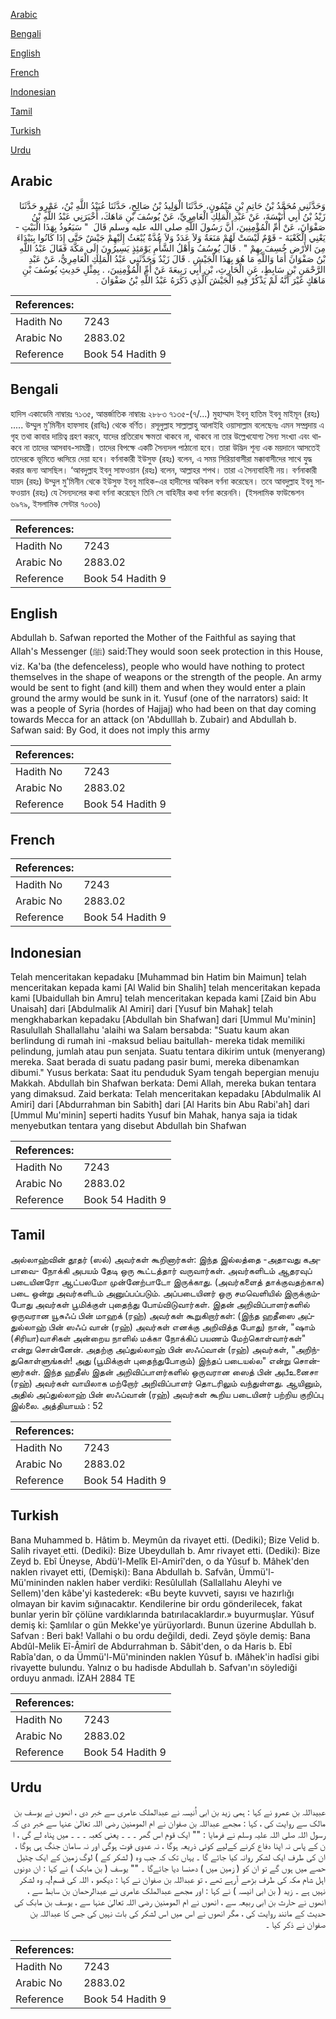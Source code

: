 [Arabic](#arabic)

[Bengali](#bengali)

[English](#english)

[French](#french)

[Indonesian](#indonesian)

[Tamil](#tamil)

[Turkish](#turkish)

[Urdu](#urdu)

## Arabic


<div dir="rtl" lang="ar" style={{fontSize:'larger',backgroundColor:'#f8f9fa',padding:20}}>
وَحَدَّثَنِي مُحَمَّدُ بْنُ حَاتِمِ بْنِ مَيْمُونٍ، حَدَّثَنَا الْوَلِيدُ بْنُ صَالِحٍ، حَدَّثَنَا عُبَيْدُ اللَّهِ بْنُ، عَمْرٍو حَدَّثَنَا زَيْدُ بْنُ أَبِي أُنَيْسَةَ، عَنْ عَبْدِ الْمَلِكِ الْعَامِرِيِّ، عَنْ يُوسُفَ بْنِ مَاهَكَ، أَخْبَرَنِي عَبْدُ اللَّهِ بْنُ صَفْوَانَ، عَنْ أُمِّ الْمُؤْمِنِينَ، أَنَّ رَسُولَ اللَّهِ صلى الله عليه وسلم قَالَ ‏ "‏ سَيَعُوذُ بِهَذَا الْبَيْتِ - يَعْنِي الْكَعْبَةَ - قَوْمٌ لَيْسَتْ لَهُمْ مَنَعَةٌ وَلاَ عَدَدٌ وَلاَ عُدَّةٌ يُبْعَثُ إِلَيْهِمْ جَيْشٌ حَتَّى إِذَا كَانُوا بِبَيْدَاءَ مِنَ الأَرْضِ خُسِفَ بِهِمْ ‏"‏ ‏.‏ قَالَ يُوسُفُ وَأَهْلُ الشَّأْمِ يَوْمَئِذٍ يَسِيرُونَ إِلَى مَكَّةَ فَقَالَ عَبْدُ اللَّهِ بْنُ صَفْوَانَ أَمَا وَاللَّهِ مَا هُوَ بِهَذَا الْجَيْشِ ‏.‏ قَالَ زَيْدٌ وَحَدَّثَنِي عَبْدُ الْمَلِكِ الْعَامِرِيُّ، عَنْ عَبْدِ الرَّحْمَنِ بْنِ سَابِطٍ، عَنِ الْحَارِثِ، بْنِ أَبِي رَبِيعَةَ عَنْ أُمِّ الْمُؤْمِنِينَ، ‏.‏ بِمِثْلِ حَدِيثِ يُوسُفَ بْنِ مَاهَكٍ غَيْرَ أَنَّهُ لَمْ يَذْكُرْ فِيهِ الْجَيْشَ الَّذِي ذَكَرَهُ عَبْدُ اللَّهِ بْنُ صَفْوَانَ ‏.‏
</div>
<div style={{backgroundColor:'#f8f9fa',padding:20, marginBottom: 10}}><table> <thead> <tr> <th>References:</th> <th></th> </tr> </thead> <tbody><tr><td>Hadith No</td><td>7243</td></tr><tr><td>Arabic No</td><td>2883.02</td></tr><tr><td>Reference</td><td>Book 54 Hadith 9</td></tr></tbody></table></div>

## Bengali


<div dir="ltr" lang="bn" style={{fontSize:'larger',backgroundColor:'#f8f9fa',padding:20}}>
হাদিস একাডেমি নাম্বারঃ ৭১৩৫, আন্তর্জাতিক নাম্বারঃ ২৮৮৩ ৭১৩৫-(৭/...) মুহাম্মাদ ইবনু হাতিম ইবনু মাইমূন (রহঃ) ..... উম্মুল মু’মিনীন হাফসাহ (রাযিঃ) থেকে বর্ণিত। রসূলুল্লাহ সাল্লাল্লাহু আলাইহি ওয়াসাল্লাম বলেছেনঃ এমন সম্প্রদায় এ গৃহ তথা কাবার দায়িত্ব গ্রহণ করবে, যাদের প্রতিরোধ ক্ষমতা থাকবে না, থাকবে না তার উল্লেখযোগ্য সৈন্য সংখ্যা এবং থাকবে না তাদের আসবাব-সামগ্রী। তাদের বিপক্ষে একটি সৈন্যদল পাঠানো হবে। তারা উদ্ভিদ শূন্য এক ময়দানে আসতেই তাদেরকে ভূমিতে ধ্বসিয়ে দেয়া হবে। বর্ণনাকারী ইউসুফ (রহঃ) বলেন, এ সময় সিরিয়াবাসীরা মক্কাবাসীদের সাথে যুদ্ধ করার জন্য আসছিল। ‘আবদুল্লাহ ইবনু সাফওয়ান (রহঃ) বলেন, আল্লাহর শপথ। তারা এ সৈন্যবাহিনী নয়। বর্ণনাকারী যায়দ (রহঃ) উম্মুল মু’মিনীন থেকে ইউসুফ ইবনু মাহিক-এর হাদীসের অবিকল বর্ণনা করেছেন। তবে আবদুল্লাহ ইবনু সাফওয়ান (রহঃ) যে সৈন্যদলের কথা বর্ণনা করেছেন তিনি সে বাহিনীর কথা বর্ণনা করেননি। (ইসলামিক ফাউন্ডেশন ৬৯৭৯, ইসলামিক সেন্টার ৭০৩৬)
</div>
<div style={{backgroundColor:'#f8f9fa',padding:20, marginBottom: 10}}><table> <thead> <tr> <th>References:</th> <th></th> </tr> </thead> <tbody><tr><td>Hadith No</td><td>7243</td></tr><tr><td>Arabic No</td><td>2883.02</td></tr><tr><td>Reference</td><td>Book 54 Hadith 9</td></tr></tbody></table></div>

## English


<div dir="ltr" lang="en" style={{fontSize:'larger',backgroundColor:'#f8f9fa',padding:20}}>
Abdullah b. Safwan reported the Mother of the Faithful as saying that Allah's Messenger (ﷺ) said:They would soon seek protection in this House, viz. Ka'ba (the defenceless), people who would have nothing to protect themselves in the shape of weapons or the strength of the people. An army would be sent to fight (and kill) them and when they would enter a plain ground the army would be sunk in it. Yusuf (one of the narrators) said: It was a people of Syria (hordes of Hajjaj) who had been on that day coming towards Mecca for an attack (on 'Abdulllah b. Zubair) and Abdullah b. Safwan said: By God, it does not imply this army
</div>
<div style={{backgroundColor:'#f8f9fa',padding:20, marginBottom: 10}}><table> <thead> <tr> <th>References:</th> <th></th> </tr> </thead> <tbody><tr><td>Hadith No</td><td>7243</td></tr><tr><td>Arabic No</td><td>2883.02</td></tr><tr><td>Reference</td><td>Book 54 Hadith 9</td></tr></tbody></table></div>

## French


<div dir="ltr" lang="fr" style={{fontSize:'larger',backgroundColor:'#f8f9fa',padding:20}}>

</div>
<div style={{backgroundColor:'#f8f9fa',padding:20, marginBottom: 10}}><table> <thead> <tr> <th>References:</th> <th></th> </tr> </thead> <tbody><tr><td>Hadith No</td><td>7243</td></tr><tr><td>Arabic No</td><td>2883.02</td></tr><tr><td>Reference</td><td>Book 54 Hadith 9</td></tr></tbody></table></div>

## Indonesian


<div dir="ltr" lang="id" style={{fontSize:'larger',backgroundColor:'#f8f9fa',padding:20}}>
Telah menceritakan kepadaku [Muhammad bin Hatim bin Maimun] telah menceritakan kepada kami [Al Walid bin Shalih] telah menceritakan kepada kami [Ubaidullah bin Amru] telah menceritakan kepada kami [Zaid bin Abu Unaisah] dari [Abdulmalik Al Amiri] dari [Yusuf bin Mahak] telah mengkhabarkan kepadaku [Abdullah bin Shafwan] dari [Ummul Mu'minin] Rasulullah Shallallahu 'alaihi wa Salam bersabda: "Suatu kaum akan berlindung di rumah ini -maksud beliau baitullah- mereka tidak memiliki pelindung, jumlah atau pun senjata. Suatu tentara dikirim untuk (menyerang) mereka. Saat berada di suatu padang pasir bumi, mereka dibenamkan dibumi." Yusus berkata: Saat itu penduduk Syam tengah bepergian menuju Makkah. Abdullah bin Shafwan berkata: Demi Allah, mereka bukan tentara yang dimaksud. Zaid berkata: Telah menceritakan kepadaku [Abdulmalik Al Amiri] dari [Abdurrahman bin Sabith] dari [Al Harits bin Abu Rabi'ah] dari [Ummul Mu'minin] seperti hadits Yusuf bin Mahak, hanya saja ia tidak menyebutkan tentara yang disebut Abdullah bin Shafwan
</div>
<div style={{backgroundColor:'#f8f9fa',padding:20, marginBottom: 10}}><table> <thead> <tr> <th>References:</th> <th></th> </tr> </thead> <tbody><tr><td>Hadith No</td><td>7243</td></tr><tr><td>Arabic No</td><td>2883.02</td></tr><tr><td>Reference</td><td>Book 54 Hadith 9</td></tr></tbody></table></div>

## Tamil


<div dir="ltr" lang="ta" style={{fontSize:'larger',backgroundColor:'#f8f9fa',padding:20}}>
அல்லாஹ்வின் தூதர் (ஸல்) அவர்கள் கூறினார்கள்: இந்த இல்லத்தை -அதாவது கஅபாவை- நோக்கி அபயம் தேடி ஒரு கூட்டத்தார் வருவார்கள். அவர்களிடம் ஆதரவுப் படையினரோ ஆட்பலமோ முன்னேற்பாடோ இருக்காது. (அவர்களைத் தாக்குவதற்காக) படை ஒன்று அவர்களிடம் அனுப்பப்படும். அப்படையினர் ஒரு சமவெளியில் இருக்கும்போது அவர்கள் பூமிக்குள் புதைந்து போய்விடுவார்கள். இதன் அறிவிப்பாளர்களில் ஒருவரான யூசுஃப் பின் மாஹக் (ரஹ்) அவர்கள் கூறுகிறார்கள்: (இந்த ஹதீஸை அப்துல்லாஹ் பின் ஸஃப் வான் (ரஹ்) அவர்கள் எனக்கு அறிவித்த போது) நான், "ஷாம் (சிரியா)வாசிகள் அன்றைய நாளில் மக்கா நோக்கிப் பயணம் மேற்கொள்வார்கள்" என்று சொன்னேன். அதற்கு அப்துல்லாஹ் பின் ஸஃப்வான் (ரஹ்) அவர்கள், "அறிந்துகொள்ளுங்கள்! அது (பூமிக்குள் புதைந்துபோகும்) இந்தப் படையல்ல" என்று சொன்னார்கள். இந்த ஹதீஸ் இதன் அறிவிப்பாளர்களில் ஒருவரான ஸைத் பின் அபீஉனைசா (ரஹ்) அவர்கள் வாயிலாக மற்றோர் அறிவிப்பாளர் தொடரிலும் வந்துள்ளது. ஆயினும், அதில் அப்துல்லாஹ் பின் ஸஃப்வான் (ரஹ்) அவர்கள் கூறிய படையினர் பற்றிய குறிப்பு இல்லை. அத்தியாயம் : 52
</div>
<div style={{backgroundColor:'#f8f9fa',padding:20, marginBottom: 10}}><table> <thead> <tr> <th>References:</th> <th></th> </tr> </thead> <tbody><tr><td>Hadith No</td><td>7243</td></tr><tr><td>Arabic No</td><td>2883.02</td></tr><tr><td>Reference</td><td>Book 54 Hadith 9</td></tr></tbody></table></div>

## Turkish


<div dir="ltr" lang="tr" style={{fontSize:'larger',backgroundColor:'#f8f9fa',padding:20}}>
Bana Muhammed b. Hâtim b. Meymûn da rivayet etti. (Dediki); Bize Velid b. Salih rivayet etti. (Dediki): Bize Ubeydullah b. Amr rivayet etti. (Dediki): Bize Zeyd b. Ebî Üneyse, Abdü'l-Melîk El-Amirî'den, o da Yûsuf b. Mâhek'den naklen rivayet etti, (Demişki): Bana Abdullah b. Safvân, Ümmü'l-Mü'mininden naklen haber verdiki: Resûlullah (Sallallahu Aleyhi ve Sellem)'den kâbe'yi kastederek: «Bu beyte kuvveti, sayısı ve hazırlığı olmayan bir kavim sığınacaktır. Kendilerine bir ordu gönderilecek, fakat bunlar yerin bîr çölüne vardıklarında batırılacaklardır.» buyurmuşlar. Yûsuf demiş ki: Şamlılar o gün Mekke'ye yürüyorlardı. Bunun üzerine Abdullah b. Safvan : Beri bak! Vallahi o bu ordu değildi, dedi. Zeyd şöyle demiş: Bana Abdûl-Melik Eî-Âmirî de Abdurrahman b. Sâbit'den, o da Haris b. Ebî Rabîa'dan, o da Ümmü'l-Mü'mininden naklen Yûsuf b. ıMâhek'in hadîsi gibi rivayette bulundu. Yalnız o bu hadisde Abdullah b. Safvan'ın söylediği orduyu anmadı. İZAH 2884 TE
</div>
<div style={{backgroundColor:'#f8f9fa',padding:20, marginBottom: 10}}><table> <thead> <tr> <th>References:</th> <th></th> </tr> </thead> <tbody><tr><td>Hadith No</td><td>7243</td></tr><tr><td>Arabic No</td><td>2883.02</td></tr><tr><td>Reference</td><td>Book 54 Hadith 9</td></tr></tbody></table></div>

## Urdu


<div dir="rtl" lang="ur" style={{fontSize:'larger',backgroundColor:'#f8f9fa',padding:20}}>
عبیداللہ بن عمرو نے کہا : ہمی زید بن ابی اُنیسہ نے عبدالملک عامری سے خبر دی ، انھوں نے یوسف بن مالک سے روایت کی ، کہا : مجھے عبداللہ بن صفوان نے ام المومنین رضی اللہ تعالیٰ عنہا سے خبر دی کہ رسول اللہ صلی اللہ علیہ وسلم نے فرمایا : "" ایک قوم اس گھر ۔ ۔ ۔ یعنی کعبہ ۔ ۔ ۔ میں پناہ لے گی ، ا ن کے پاس نہ اپنا دفاع کرنے کےلیے کوئی ذریعہ ہوگا ، نہ عدوی قوت ہوگی اور نہ سامان جنگ ہی ہوگا ، ان کی طرف ایک لشکر روانہ کیا جائے گا ۔ یہاں تک کہ جب وہ ( لشکر کے ) لوگ زمین کے ایک چٹیل حصے میں ہوں گے تو ان کو ( زمین میں ) دھنسا دیا جائےگا ۔ "" یوسف ( بن مابک ) نے کہا : ان دونوں اہل شام مکہ کی طرف بڑھے آرہے تھے ، تو عبداللہ بن صفوان نے کہا : دیکھو ، اللہ کی قسم!یہ وہ لشکر نہیں ہے ۔ زید ( بن ابی انیسہ ) نے کہا : اور مجھے عبدالملک عامری نے عبدالرحمان بن سابط سے ، انھوں نے حارث بن ابی ربیعہ سے ، انھوں نے ام المومنین رضی اللہ تعالیٰ عنہا سے ، یوسف بن مابک کی حدیث کے مانند روایت کی ، مگر انھوں نے اس میں اس لشکر کی بات نہیں کی جس کا عبداللہ بن صفوان نے ذکر کیا ۔
</div>
<div style={{backgroundColor:'#f8f9fa',padding:20, marginBottom: 10}}><table> <thead> <tr> <th>References:</th> <th></th> </tr> </thead> <tbody><tr><td>Hadith No</td><td>7243</td></tr><tr><td>Arabic No</td><td>2883.02</td></tr><tr><td>Reference</td><td>Book 54 Hadith 9</td></tr></tbody></table></div>
